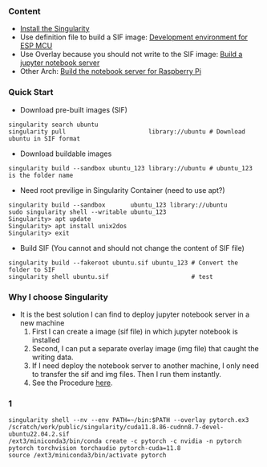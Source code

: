 ### Content
* [Install the Singularity](Installation.md)
* Use definition file to build a SIF image: [Development environment for ESP MCU](Def_File_ESP_IDF.md)
* Use Overlay because you should not write to the SIF image: [Build a jupyter notebook server](Overlay_jupyter.md)
* Other Arch: [Build the notebook server for Raspberry Pi](Armhf.md)
### Quick Start <a name="Singularity"></a>
* Download pre-built images (SIF)
```
singularity search ubuntu
singularity pull                       library://ubuntu # Download ubuntu in SIF format 
```
* Download buildable images
```
singularity build --sandbox ubuntu_123 library://ubuntu # ubuntu_123 is the folder name
```
* Need root previlige in Singularity Container (need to use apt?)
```
singularity build --sandbox       ubuntu_123 library://ubuntu
sudo singularity shell --writable ubuntu_123
Singularity> apt update
Singularity> apt install unix2dos
Singularity> exit   
```
* Build SIF (You cannot and should not change the content of SIF file) 
``` 
singularity build --fakeroot ubuntu.sif ubuntu_123 # Convert the folder to SIF    
singularity shell ubuntu.sif                       # test
```
### Why I choose Singularity
* It is the best solution I can find to deploy jupyter notebook server in a new machine
  1. First I can create a image (sif file) in which jupyter notebook is installed 
  2. Second, I can put a separate overlay image (img file) that caught the writing data.
  3. If I need deploy the notebook server to another machine, I only need to transfer the sif and img files. Then I run them instantly.
  4. See the Procedure [here](Overlay_Jupyter.md).


### 1
```
singularity shell --nv --env PATH=~/bin:$PATH --overlay pytorch.ex3 /scratch/work/public/singularity/cuda11.8.86-cudnn8.7-devel-ubuntu22.04.2.sif
/ext3/miniconda3/bin/conda create -c pytorch -c nvidia -n pytorch pytorch torchvision torchaudio pytorch-cuda=11.8
source /ext3/miniconda3/bin/activate pytorch
```